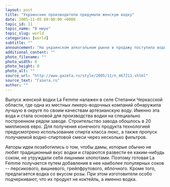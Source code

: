 ```yaml
---
layout: post
title: "Украинские производители придумали женскую водку"
date: 2005-11-05 00:00:00 +0000
topic_id: 11
topic_name: "В мире"
topic_slug: world
categories: [world]
subtitle: ""
announcement: "На украинском алкогольном рынке в продажу поступила водка, изготовленная специально для женщин. Как заявляют изготовители, продукт разработан по оригинальным рецептам на основе спиртованных фруктовых соков."
additional_content: ""
photo_filename: ""
photo_width: 0
photo_height: 0
photo_alt: ""
source_url: "http://www.gazeta.ru/style/2005/11/n_467211.shtml"
source_text: "Газета.ru"
author: ""
---
```

Выпуск женской водки La Femme налажен в селе Степанки Черкасской области, где одна из местных ликеро-водочных компаний обнаружила лучшую в округе по своим качествам артезианскую воду. Именно эта вода и стала основой для производства водки на специально построенном рядом заводе. Строительство завода обошлось в 20 миллионов евро. Для получения конечного продукта технологией предусмотрено использование спирта класса люкс, а также пропуск получаемой водно-спиртовой смеси через несколько фильтров.

Авторы идеи позаботились о том, чтобы дамы, которые обычно не любят традиционный вкус водки и стараются развести ее каким-нибудь соком, не утруждали себя лишними хлопотами. Поэтому готовая La Femme получается путем добавления в нее наиболее популярных соков -- персикового, вишневого, грейпфрутового, яблочного. Кроме того, предлагается водка со вкусом розы. При этом изготовители особо подчеркивают, что их продукт не коктейль, а именно водка.
